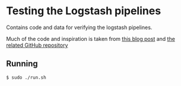 # Testing the Logstash pipelines

Contains code and data for verifying the logstash pipelines.

Much of the code and inspiration is taken from [this blog post](https://blog.codecentric.de/en/2016/06/automatic-testing-logstash-configuration/) and [the related GitHub repository](https://github.com/rfalke/testing-logstash-configuration)


## Running

```shell
$ sudo ./run.sh
```
